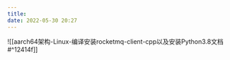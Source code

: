 ```yaml
---
title:   
date: 2022-05-30 20:27
---
```



![[aarch64架构-Linux-编译安装rocketmq-client-cpp以及安装Python3.8文档#^12414f]]
